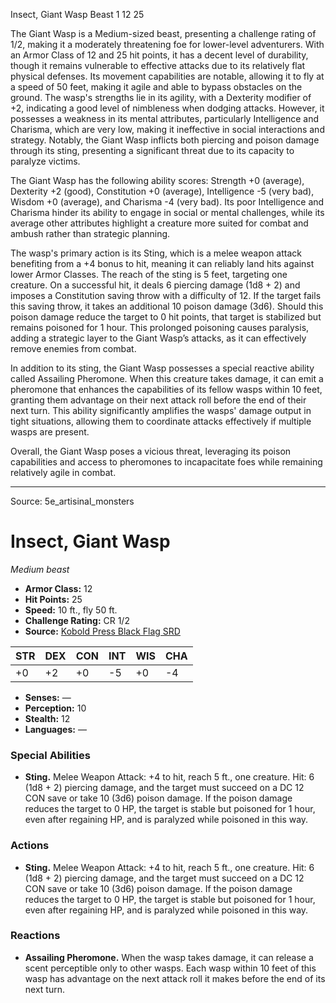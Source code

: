 <MonsterName/>Insect, Giant Wasp</MonsterName>
<CreatureType/>Beast</CreatureType>
<CR/>1</CR>
<AC/>12</AC>
<HP/>25</HP>
<summary>The Giant Wasp is a Medium-sized beast, presenting a challenge rating of 1/2, making it a moderately threatening foe for lower-level adventurers. With an Armor Class of 12 and 25 hit points, it has a decent level of durability, though it remains vulnerable to effective attacks due to its relatively flat physical defenses. Its movement capabilities are notable, allowing it to fly at a speed of 50 feet, making it agile and able to bypass obstacles on the ground. The wasp's strengths lie in its agility, with a Dexterity modifier of +2, indicating a good level of nimbleness when dodging attacks. However, it possesses a weakness in its mental attributes, particularly Intelligence and Charisma, which are very low, making it ineffective in social interactions and strategy. Notably, the Giant Wasp inflicts both piercing and poison damage through its sting, presenting a significant threat due to its capacity to paralyze victims.</summary>

<detail>

The Giant Wasp has the following ability scores: Strength +0 (average), Dexterity +2 (good), Constitution +0 (average), Intelligence -5 (very bad), Wisdom +0 (average), and Charisma -4 (very bad). Its poor Intelligence and Charisma hinder its ability to engage in social or mental challenges, while its average other attributes highlight a creature more suited for combat and ambush rather than strategic planning.

The wasp's primary action is its Sting, which is a melee weapon attack benefiting from a +4 bonus to hit, meaning it can reliably land hits against lower Armor Classes. The reach of the sting is 5 feet, targeting one creature. On a successful hit, it deals 6 piercing damage (1d8 + 2) and imposes a Constitution saving throw with a difficulty of 12. If the target fails this saving throw, it takes an additional 10 poison damage (3d6). Should this poison damage reduce the target to 0 hit points, that target is stabilized but remains poisoned for 1 hour. This prolonged poisoning causes paralysis, adding a strategic layer to the Giant Wasp’s attacks, as it can effectively remove enemies from combat.

In addition to its sting, the Giant Wasp possesses a special reactive ability called Assailing Pheromone. When this creature takes damage, it can emit a pheromone that enhances the capabilities of its fellow wasps within 10 feet, granting them advantage on their next attack roll before the end of their next turn. This ability significantly amplifies the wasps' damage output in tight situations, allowing them to coordinate attacks effectively if multiple wasps are present.

Overall, the Giant Wasp poses a vicious threat, leveraging its poison capabilities and access to pheromones to incapacitate foes while remaining relatively agile in combat.</detail>



---

Source: 5e_artisinal_monsters

# Insect, Giant Wasp

*Medium beast*

- **Armor Class:** 12
- **Hit Points:** 25
- **Speed:** 10 ft., fly 50 ft.
- **Challenge Rating:** CR 1/2
- **Source:** [Kobold Press Black Flag SRD](https://koboldpress.com/black-flag-roleplaying/)

| STR | DEX | CON | INT | WIS | CHA |
| --- | --- | --- | --- | --- | --- |
| +0 | +2 | +0 | -5 | +0 | -4 |

- **Senses:** —
- **Perception:** 10
- **Stealth:** 12
- **Languages:** —

### Special Abilities

- **Sting.** Melee Weapon Attack: +4 to hit, reach 5 ft., one creature. Hit: 6 (1d8 + 2) piercing damage, and the target must succeed on a DC 12 CON save or take 10 (3d6) poison damage. If the poison damage reduces the target to 0 HP, the target is stable but poisoned for 1 hour, even after regaining HP, and is paralyzed while poisoned in this way.

### Actions

- **Sting.** Melee Weapon Attack: +4 to hit, reach 5 ft., one creature. Hit: 6 (1d8 + 2) piercing damage, and the target must succeed on a DC 12 CON save or take 10 (3d6) poison damage. If the poison damage reduces the target to 0 HP, the target is stable but poisoned for 1 hour, even after regaining HP, and is paralyzed while poisoned in this way.

### Reactions

- **Assailing Pheromone.** When the wasp takes damage, it can release a scent perceptible only to other wasps. Each wasp within 10 feet of this wasp has advantage on the next attack roll it makes before the end of its next turn.




